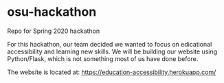 # osu-hackathon
Repo for Spring 2020 hackathon

For this hackathon, our team decided we wanted to focus on edicational accessibility and learning new skills.  We will be building our website using Python/Flask, which is not something most of us have done before.

The website is located at: https://education-accessibility.herokuapp.com/
